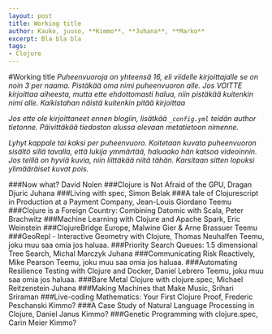 ```yaml
---
layout: post
title: Working title
author: Kauko, juuso, **Kimmo**, **Juhana**, **Marko**
excerpt: Bla bla bla
tags:  
- Clojure
---
```


#Working title
_Puheenvuoroja on yhteensä 16, eli viidelle kirjoittajalle se on noin 3 per naama. Pistäkää oma nimi puheenvuoron alle. Jos VOITTE kirjoittaa aiheesta, mutta ette ehdottomasti halua, niin pistäkää kuitenkin nimi alle. Kaikistahan näistä kuitenkin pitää kirjoittaa_

_Jos ette ole kirjoittaneet ennen blogiin, lisätkää `_config.yml` teidän author tietonne. Päivittäkää tiedoston alussa olevaan metatietoon nimenne._

_Lyhyt kappale tai kaksi per puheenvuoro. Koitetaan kuvata puheenvuoron sisältö sillä tavalla, että lukija ymmärtää, haluaako hän katsoa videoinnin. Jos teillä on hyviä kuvia, niin liittäkää niitä tähän. Karsitaan sitten lopuksi ylimääräiset kuvat pois._

###Now what? David Nolen
###Clojure is Not Afraid of the GPU, Dragan Djuric
Juhana
###Living with spec, Simon Belak
###A tale of Clojurescript in Production at a Payment Company, Jean-Louis Giordano
Teemu
###Clojure is a Foreign Country: Combining Datomic with Scala, Peter Brachwitz
###Machine Learning with Clojure and Apache Spark, Eric Weinstein
###ClojureBridge Europe, Malwine Gier & Arne Brassuer
Teemu
###GeoRepl - Interactive Geometry with Clojure, Thomas Neuhalfen
Teemu, joku muu saa omia jos haluaa.
###Priority Search Queues: 1.5 dimensional Tree Search, Michal Marczyk
Juhana
###Communicating Risk Reactively, Mike Pearson
Teemu, joku muu saa omia jos haluaa.
###Automating Resilience Testing with Clojure and Docker, Daniel Lebrero
Teemu, joku muu saa omia jos haluaa.
###Bare Metal Clojure with clojure.spec, Michael Reitzenstein
Juhana
###Making Machines that Make Music, Srihari Sriraman
###Live-coding Mathematics: Your First Clojure Proof, Frederic Peschanski
Kimmo?
###A Case Study of Natural Language Processing in Clojure, Daniel Janus
Kimmo?
###Genetic Programming with clojure.spec, Carin Meier
Kimmo?